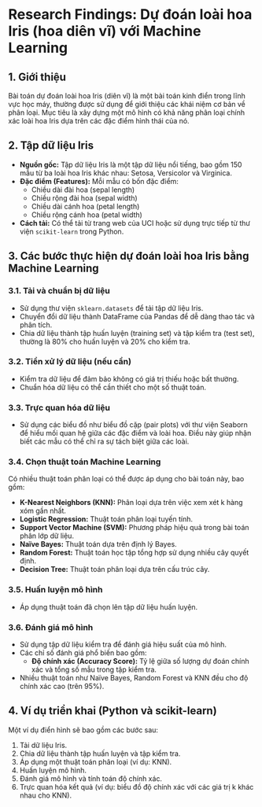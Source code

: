# Research Findings: Dự đoán loài hoa Iris (hoa diên vĩ) với Machine Learning

## 1. Giới thiệu
Bài toán dự đoán loài hoa Iris (diên vĩ) là một bài toán kinh điển trong lĩnh vực học máy, thường được sử dụng để giới thiệu các khái niệm cơ bản về phân loại. Mục tiêu là xây dựng một mô hình có khả năng phân loại chính xác loài hoa Iris dựa trên các đặc điểm hình thái của nó.

## 2. Tập dữ liệu Iris
*   **Nguồn gốc:** Tập dữ liệu Iris là một tập dữ liệu nổi tiếng, bao gồm 150 mẫu từ ba loài hoa Iris khác nhau: Setosa, Versicolor và Virginica.
*   **Đặc điểm (Features):** Mỗi mẫu có bốn đặc điểm:
    *   Chiều dài đài hoa (sepal length)
    *   Chiều rộng đài hoa (sepal width)
    *   Chiều dài cánh hoa (petal length)
    *   Chiều rộng cánh hoa (petal width)
*   **Cách tải:** Có thể tải từ trang web của UCI hoặc sử dụng trực tiếp từ thư viện `scikit-learn` trong Python.

## 3. Các bước thực hiện dự đoán loài hoa Iris bằng Machine Learning

### 3.1. Tải và chuẩn bị dữ liệu
*   Sử dụng thư viện `sklearn.datasets` để tải tập dữ liệu Iris.
*   Chuyển đổi dữ liệu thành DataFrame của Pandas để dễ dàng thao tác và phân tích.
*   Chia dữ liệu thành tập huấn luyện (training set) và tập kiểm tra (test set), thường là 80% cho huấn luyện và 20% cho kiểm tra.

### 3.2. Tiền xử lý dữ liệu (nếu cần)
*   Kiểm tra dữ liệu để đảm bảo không có giá trị thiếu hoặc bất thường.
*   Chuẩn hóa dữ liệu có thể cần thiết cho một số thuật toán.

### 3.3. Trực quan hóa dữ liệu
*   Sử dụng các biểu đồ như biểu đồ cặp (pair plots) với thư viện Seaborn để hiểu mối quan hệ giữa các đặc điểm và loài hoa. Điều này giúp nhận biết các mẫu có thể chỉ ra sự tách biệt giữa các loài.

### 3.4. Chọn thuật toán Machine Learning
Có nhiều thuật toán phân loại có thể được áp dụng cho bài toán này, bao gồm:
*   **K-Nearest Neighbors (KNN):** Phân loại dựa trên việc xem xét k hàng xóm gần nhất.
*   **Logistic Regression:** Thuật toán phân loại tuyến tính.
*   **Support Vector Machine (SVM):** Phương pháp hiệu quả trong bài toán phân lớp dữ liệu.
*   **Naïve Bayes:** Thuật toán dựa trên định lý Bayes.
*   **Random Forest:** Thuật toán học tập tổng hợp sử dụng nhiều cây quyết định.
*   **Decision Tree:** Thuật toán phân loại dựa trên cấu trúc cây.

### 3.5. Huấn luyện mô hình
*   Áp dụng thuật toán đã chọn lên tập dữ liệu huấn luyện.

### 3.6. Đánh giá mô hình
*   Sử dụng tập dữ liệu kiểm tra để đánh giá hiệu suất của mô hình.
*   Các chỉ số đánh giá phổ biến bao gồm:
    *   **Độ chính xác (Accuracy Score):** Tỷ lệ giữa số lượng dự đoán chính xác và tổng số mẫu trong tập kiểm tra.
*   Nhiều thuật toán như Naïve Bayes, Random Forest và KNN đều cho độ chính xác cao (trên 95%).

## 4. Ví dụ triển khai (Python và scikit-learn)
Một ví dụ điển hình sẽ bao gồm các bước sau:
1.  Tải dữ liệu Iris.
2.  Chia dữ liệu thành tập huấn luyện và tập kiểm tra.
3.  Áp dụng một thuật toán phân loại (ví dụ: KNN).
4.  Huấn luyện mô hình.
5.  Đánh giá mô hình và tính toán độ chính xác.
6.  Trực quan hóa kết quả (ví dụ: biểu đồ độ chính xác với các giá trị k khác nhau cho KNN).
